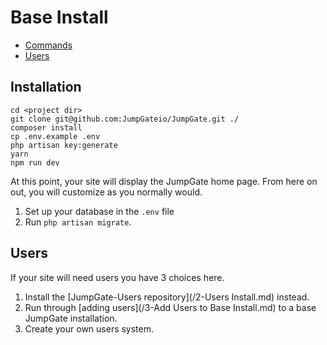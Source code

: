 # Base Install

- [Commands](#commands)
- [Users](#users)

<a name="commands"></a>
## Installation

```
cd <project dir>
git clone git@github.com:JumpGateio/JumpGate.git ./
composer install
cp .env.example .env
php artisan key:generate
yarn
npm run dev
```
At this point, your site will display the JumpGate home page.  From here on out, you will customize as you normally would.

1. Set up your database in the `.env` file
1. Run `php artisan migrate`.

<a name="users"></a>
## Users

If your site will need users you have 3 choices here.  

1. Install the [JumpGate-Users repository](/2-Users Install.md) instead.
1. Run through [adding users](/3-Add Users to Base Install.md) to a base JumpGate installation.
1. Create your own users system.
